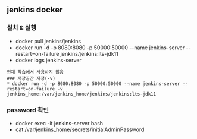 
## jenkins docker 

### 설치 & 실행
* docker pull jenkins/jenkins
* docker run -d -p 8080:8080 -p 50000:50000 --name jenkins-server --restart=on-failure jenkins/jenkins:lts-jdk11
* docker logs jenkins-server

```
현재 학습에서 사용하지 않음
### 저장공간 지정(-v)
* docker run -d -p 8080:8080 -p 50000:50000 --name jenkins-server --restart=on-failure -v jenkins_home:/var/jenkins_home/jenkins/jenkins:lts-jdk11
```

### password 확인
* docker exec -it jenkins-server bash
* cat /var/jenkins_home/secrets/initialAdminPassword
